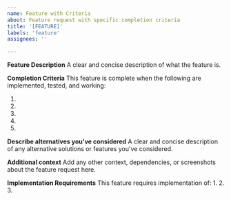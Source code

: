 ```yaml
---
name: Feature with Criteria
about: Feature request with specific completion criteria
title: '[FEATURE]'
labels: 'feature'
assignees: ''

---
```


**Feature Description**
A clear and concise description of what the feature is.

**Completion Criteria**
This feature is complete when the following are implemented, tested, and working:

1. 
2. 
3. 
4. 
5. 

**Describe alternatives you've considered**
A clear and concise description of any alternative solutions or features you've considered.

**Additional context**
Add any other context, dependencies, or screenshots about the feature request here.

**Implementation Requirements**
This feature requires implementation of:
1. 
2. 
3. 